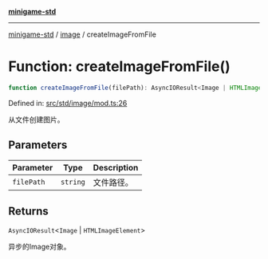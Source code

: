 [**minigame-std**](../../../README.md)

***

[minigame-std](../../../README.md) / [image](../README.md) / createImageFromFile

# Function: createImageFromFile()

```ts
function createImageFromFile(filePath): AsyncIOResult<Image | HTMLImageElement>
```

Defined in: [src/std/image/mod.ts:26](https://github.com/JiangJie/minigame-std/blob/ff3594872b1efbdbc13aabe99588385e855b50dc/src/std/image/mod.ts#L26)

从文件创建图片。

## Parameters

| Parameter | Type | Description |
| ------ | ------ | ------ |
| `filePath` | `string` | 文件路径。 |

## Returns

`AsyncIOResult`\<`Image` \| `HTMLImageElement`\>

异步的Image对象。
